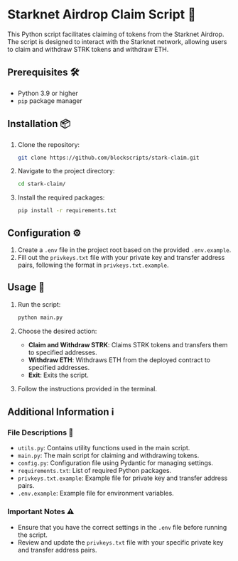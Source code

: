# Starknet Airdrop Claim Script 🚀

This Python script facilitates claiming of tokens from the Starknet Airdrop. The script is designed to interact with the Starknet network, allowing users to claim and withdraw STRK tokens and withdraw ETH.

## Prerequisites 🛠️

- Python 3.9 or higher
- `pip` package manager

## Installation 📦

1. Clone the repository:

    ```bash
    git clone https://github.com/blockscripts/stark-claim.git
    ```

2. Navigate to the project directory:

    ```bash
    cd stark-claim/
    ```

3. Install the required packages:

    ```bash
    pip install -r requirements.txt
    ```

## Configuration ⚙️

1. Create a `.env` file in the project root based on the provided `.env.example`.
2. Fill out the `privkeys.txt` file with your private key and transfer address pairs, following the format in `privkeys.txt.example`.

## Usage 🚀

1. Run the script:

    ```bash
    python main.py
    ```

2. Choose the desired action:
   - **Claim and Withdraw STRK**: Claims STRK tokens and transfers them to specified addresses.
   - **Withdraw ETH**: Withdraws ETH from the deployed contract to specified addresses.
   - **Exit**: Exits the script.

3. Follow the instructions provided in the terminal.

## Additional Information ℹ️

### File Descriptions 📂

- `utils.py`: Contains utility functions used in the main script.
- `main.py`: The main script for claiming and withdrawing tokens.
- `config.py`: Configuration file using Pydantic for managing settings.
- `requirements.txt`: List of required Python packages.
- `privkeys.txt.example`: Example file for private key and transfer address pairs.
- `.env.example`: Example file for environment variables.

### Important Notes ⚠️

- Ensure that you have the correct settings in the `.env` file before running the script.
- Review and update the `privkeys.txt` file with your specific private key and transfer address pairs.
